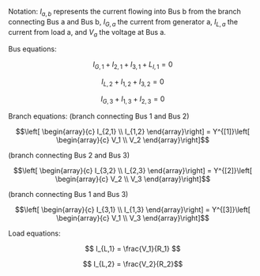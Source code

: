 Notation: $I_{a,b}$ represents the current flowing into Bus b from the branch connecting Bus a and Bus b, $I_{G,a}$ the current from generator a, $I_{L,a}$ the current from load a, and $V_a$ the voltage at Bus a.

Bus equations:
```math 
I_{G,1}+I_{2,1}+I_{3,1}+L_{I,1} = 0
```
```math
I_{L,2}+I_{1,2}+I_{3,2} = 0
```
```math 
I_{G,3}+I_{1,3}+I_{2,3} = 0
```

Branch equations:
(branch connecting Bus 1 and Bus 2)
```math
\left[ \begin{array}{c}
        I_{2,1} \\
        I_{1,2}
    \end{array}\right] = 
    Y^{[1]}\left[ \begin{array}{c}
        V_1 \\
        V_2
\end{array}\right]
```

(branch connecting Bus 2 and Bus 3)
```math
\left[ \begin{array}{c}
        I_{3,2} \\
        I_{2,3}
    \end{array}\right] = 
    Y^{[2]}\left[ \begin{array}{c}
        V_2 \\
        V_3
    \end{array}\right]
```

(branch connecting Bus 1 and Bus 3)
```math
\left[ \begin{array}{c}
        I_{3,1} \\
        I_{1,3}
    \end{array}\right] = 
    Y^{[3]}\left[ \begin{array}{c}
        V_1 \\
        V_3
    \end{array}\right]
```

 Load equations:
```math
 I_{L,1} = \frac{V_1}{R_1} 
``` 
```math
    I_{L,2} = \frac{V_2}{R_2}
```
